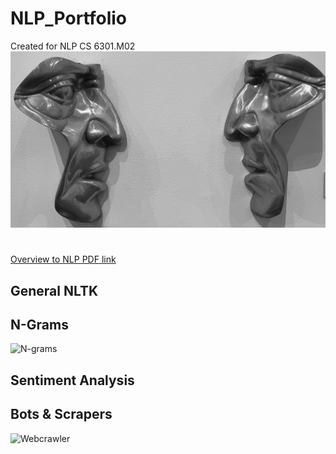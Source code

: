 # NLP_Portfolio
Created for NLP CS 6301.M02
 ![](https://github.com/jacobvillegas/NLP_Portfolio/blob/5b519bb4a0ea3e7cf88be617e74b1e6ac1cd4da1/IMG_0441.jpeg)
#
[Overview to NLP PDF link](https://github.com/jacobvillegas/NLP_Portfolio/raw/e8e8c411a0dde7aa6af9c66121bd179009c4f81f/OverviewofNLP.pdf)

## General NLTK

## N-Grams
![N-grams](https://github.com/jacobvillegas/NLP_Portfolio/tree/main/N-Grams)

## Sentiment Analysis

## Bots & Scrapers

![Webcrawler](https://github.com/jacobvillegas/NLP_Portfolio/tree/main/WebCrawler)
